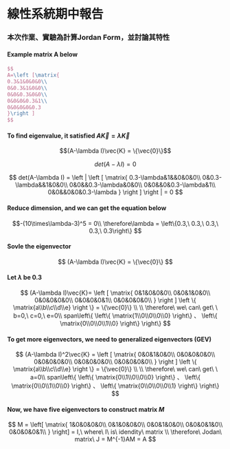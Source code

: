 # 線性系統期中報告
### 本次作業、實驗為計算Jordan Form，並討論其特性

#### Example matrix A below
``` latex
$$
A=\left [\matrix{
0.3&1&0&0&0\\
0&0.3&1&0&0\\
0&0&0.3&0&0\\
0&0&0&0.3&1\\
0&0&0&0&0.3
}\right ]
$$
```
#### To find eigenvalue, it satisfied $A\vec{K} = \lambda\vec{K}$

$$(A-\lambda I)\vec{K} = \{\vec{0}\}$$

$$det(A-\lambda I) = 0$$

$$
det(A-\lambda I) = 
\left |
\left [
\matrix{
    0.3-\lambda&1&&0&0&0\\
    0&0.3-\lambda&&1&0&0\\
    0&0&&0.3-\lambda&0&0\\
    0&0&&0&0.3-\lambda&1\\
    0&0&&0&0&0.3-\lambda
    }
\right ]
\right |
= 0
$$

#### Reduce dimension, and we can get the equation below

$$-(10\times\lambda-3)^5 = 0\\
\therefore\lambda = \left\{0.3,\ 0.3,\ 0.3,\ 0.3,\ 0.3\right\}
$$

#### Sovle the eigenvector

$$
(A-\lambda I)\vec{K} = \{\vec{0}\}
$$

#### Let $\lambda$ be 0.3

$$
(A-\lambda I)\vec{K}= 
\left [
\matrix{
    0&1&0&0&0\\
    0&0&1&0&0\\
    0&0&0&0&0\\
    0&0&0&0&1\\
    0&0&0&0&0\\
    }
\right ]
    \left \{
    \matrix{a\\b\\c\\d\\e}
    \right \} = \{\vec{0}\}
    \\ 
    \\ 
    \therefore\ we\ can\ get\ \ b=0,\ c=0,\ e=0\\
    span\left\{
    \left\{
    \matrix{1\\0\\0\\0\\0}
    \right\}
    、
    \left\{
    \matrix{0\\0\\0\\1\\0}
    \right\}
    \right\}
$$

#### To get more eigenvectors, we need to generalized eigenvectors (GEV)

$$
(A-\lambda I)^2\vec{K} = 
\left [
\matrix{
    0&0&1&0&0\\
    0&0&0&0&0\\
    0&0&0&0&0\\
    0&0&0&0&0\\
    0&0&0&0&0\\
    }
\right ]
    \left \{
    \matrix{a\\b\\c\\d\\e}
    \right \} = \{\vec{0}\}
    \\ 
    \\ 
    \therefore\ we\ can\ get\ \ a=0\\
    span\left\{
    \left\{
    \matrix{0\\1\\0\\0\\0}
    \right\}
    、
    \left\{
    \matrix{0\\0\\1\\0\\0}
    \right\}
    、
    \left\{
    \matrix{0\\0\\0\\0\\1}
    \right\}
    \right\}
$$

#### Now, we have five eigenvectors to construct matrix $M$
$$
M = 
\left[
\matrix{
    1&0&0&0&0\\
    0&1&0&0&0\\
    0&0&1&0&0\\
    0&0&0&1&0\\
    0&0&0&0&1\\
}
\right]
= I,\ where\ I\ is\ idendity\ matrix
\\
\therefore\ Jodan\ matrix\ J = M^{-1}AM = A
$$
